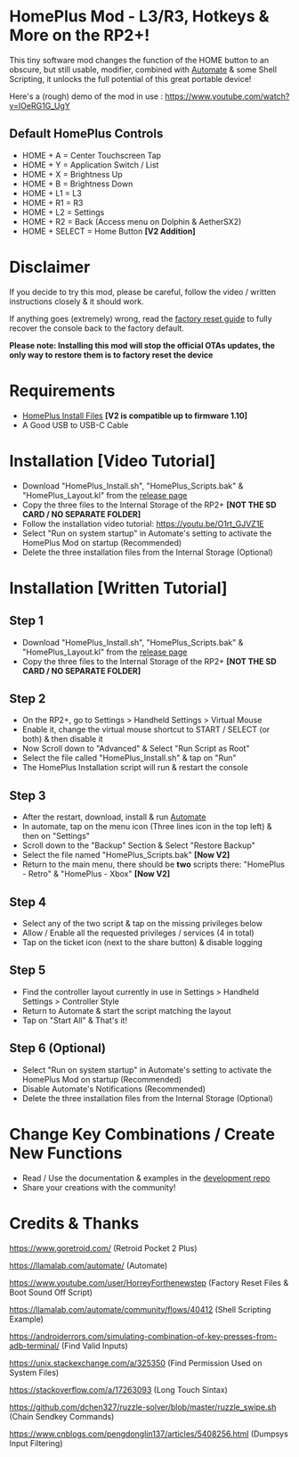 # HomePlus Mod - L3/R3, Hotkeys & More on the RP2+!

This tiny software mod changes the function of the HOME button to an obscure, but still usable, modifier, combined with [Automate](https://llamalab.com/automate/) & some Shell Scripting, it unlocks the full potential of this great portable device!

Here's a (rough) demo of the mod in use : https://www.youtube.com/watch?v=IOeRG1G_UgY

## Default HomePlus Controls

- HOME + A  = Center Touchscreen Tap
- HOME + Y  = Application Switch / List
- HOME + X  = Brightness Up
- HOME + B  = Brightness Down
- HOME + L1 = L3
- HOME + R1 = R3
- HOME + L2 = Settings
- HOME + R2 = Back (Access menu on Dolphin & AetherSX2)
- HOME + SELECT = Home Button **[V2 Addition]**

# Disclaimer

If you decide to try this mod, please be careful, follow the video / written instructions closely & it should work.

If anything goes (extremely) wrong, read the [factory reset guide](https://github.com/acatone-git/Factory_Reset_RP2P) to fully recover the console back to the factory default.

**Please note: Installing this mod will stop the official OTAs updates, the only way to restore them is to factory reset the device**

# Requirements

- [HomePlus Install Files](https://github.com/acatone-git/HomePlus_Mod/releases/) **[V2 is compatible up to firmware 1.10]**
- A Good USB to USB-C Cable

# Installation [Video Tutorial]

- Download "HomePlus_Install.sh", "HomePlus_Scripts.bak" & "HomePlus_Layout.kl" from the [release page](https://github.com/acatone-git/HomePlus_Mod/releases/tag/1_Install)
- Copy the three files to the Internal Storage of the RP2+ **[NOT THE SD CARD / NO SEPARATE FOLDER]**
- Follow the installation video tutorial: https://youtu.be/O1rt_GJVZ1E
- Select "Run on system startup" in Automate's setting to activate the HomePlus Mod on startup (Recommended)
- Delete the three installation files from the Internal Storage (Optional)

# Installation [Written Tutorial]

## Step 1

- Download "HomePlus_Install.sh", "HomePlus_Scripts.bak" & "HomePlus_Layout.kl" from the [release page](https://github.com/acatone-git/HomePlus_Mod/releases/tag/1_Install)
- Copy the three files to the Internal Storage of the RP2+ **[NOT THE SD CARD / NO SEPARATE FOLDER]**

## Step 2

- On the RP2+, go to Settings > Handheld Settings > Virtual Mouse
- Enable it, change the virtual mouse shortcut to START / SELECT (or both) & then disable it
- Now Scroll down to "Advanced" & Select "Run Script as Root"
- Select the file called "HomePlus_Install.sh" & tap on "Run"
- The HomePlus Installation script will run & restart the console

## Step 3

- After the restart, download, install & run [Automate](https://llamalab.com/automate/)
- In automate, tap on the menu icon (Three lines icon in the top left) & then on "Settings"
- Scroll down to the "Backup" Section & Select "Restore Backup"
- Select the file named "HomePlus_Scripts.bak" **[Now V2]**
- Return to the main menu, there should be **two** scripts there: "HomePlus - Retro" & "HomePlus - Xbox" **[Now V2]**

## Step 4

- Select any of the two script & tap on the missing privileges below
- Allow / Enable all the requested privileges / services (4 in total)
- Tap on the ticket icon (next to the share button) & disable logging 

## Step 5

- Find the controller layout currently in use in Settings > Handheld Settings > Controller Style
- Return to Automate & start the script matching the layout 
- Tap on "Start All" & That's it!

## Step 6 (Optional)

- Select "Run on system startup" in Automate's setting to activate the HomePlus Mod on startup (Recommended)
- Disable Automate's Notifications (Recommended)
- Delete the three installation files from the Internal Storage (Optional)

# Change Key Combinations / Create New Functions

- Read / Use the documentation & examples in the [development repo](https://github.com/acatone-git/HomePlus_Dev)
- Share your creations with the community! 

# Credits & Thanks

https://www.goretroid.com/ (Retroid Pocket 2 Plus)

https://llamalab.com/automate/ (Automate)

https://www.youtube.com/user/HorreyForthenewstep (Factory Reset Files & Boot Sound Off Script)

https://llamalab.com/automate/community/flows/40412 (Shell Scripting Example)

https://androiderrors.com/simulating-combination-of-key-presses-from-adb-terminal/ (Find Valid Inputs)

https://unix.stackexchange.com/a/325350 (Find Permission Used on System Files)

https://stackoverflow.com/a/17263093 (Long Touch Sintax)

https://github.com/dchen327/ruzzle-solver/blob/master/ruzzle_swipe.sh (Chain Sendkey Commands)

https://www.cnblogs.com/pengdonglin137/articles/5408256.html (Dumpsys Input Filtering) 
